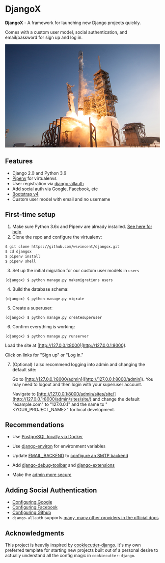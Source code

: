 # DjangoX

**DjangoX** - A framework for launching new Django projects quickly.

Comes with a custom user model, social authentication, and email/password for sign up and log in.

![Falconx](static/images/falconx.png)

## Features

* Django 2.0 and Python 3.6
* [Pipenv](https://github.com/pypa/pipenv) for virtualenvs
* User registration via [django-allauth](https://github.com/pennersr/django-allauth)
* Add social auth via Google, Facebook, etc
* [Bootstrap v4](https://getbootstrap.com/)
* Custom user model with email and no username

## First-time setup

1. Make sure Python 3.6x and Pipenv are already installed. [See here for help](https://djangoforbeginners.com/initial-setup/).
2. Clone the repo and configure the virtualenv:

```
$ git clone https://github.com/wsvincent/djangox.git
$ cd djangox
$ pipenv install
$ pipenv shell
```

3. Set up the initial migration for our custom user models in `users`

```
(djangox) $ python manage.py makemigrations users
```

4. Build the database schema:

```
(djangox) $ python manage.py migrate
```

5. Create a superuser:

```
(djangox) $ python manage.py createsuperuser
```

6. Confirm everything is working:

```
(djangox) $ python manage.py runserver
```

Load the site at [http://127.0.0.1:8000](http://127.0.0.1:8000).

Click on links for "Sign up" or "Log in."

7. (Optional) I also recommend logging into admin and changing the default site:

   Go to [http://127.0.0.1:8000/admin]([http://127.0.0.1:8000/admin]). You may need to logout and then login with your superuser account.

   Navigate to [http://127.0.0.1:8000/admin/sites/site/](http://127.0.0.1:8000/admin/sites/site/) and change the default "example.com" to "127.0.0.1" and the name to "<YOUR_PROJECT_NAME>" for local development.

## Recommendations

* Use [PostgreSQL locally via Docker](https://wsvincent.com/django-docker-postgresql/)
* Use [django-environ](https://github.com/joke2k/django-environ) for environment variables
* Update [EMAIL_BACKEND](https://docs.djangoproject.com/en/2.0/topics/email/#module-django.core.mail) to [configure an SMTP backend](https://djangoforbeginners.com/password-change-reset/)
* Add [django-debug-toolbar](https://github.com/jazzband/django-debug-toolbar) and [django-extensions](https://github.com/django-extensions/django-extensions)

* Make the [admin more secure](https://opensource.com/article/18/1/10-tips-making-django-admin-more-secure)

## Adding Social Authentication

* [Configuring Google](https://wsvincent.com/django-allauth-tutorial-custom-user-model/#google-credentials)
* [Configuring Facebook](http://www.sarahhagstrom.com/2013/09/the-missing-django-allauth-tutorial/#Create_and_configure_a_Facebook_app)
* [Configuring Github](https://wsvincent.com/django-allauth-tutorial/)
* `django-allauth` supports [many, many other providers in the official docs](https://django-allauth.readthedocs.io/en/latest/providers.html)

## Acknowledgments

This project is heavily inspired by [cookiecutter-django](https://github.com/pydanny/cookiecutter-django). It's my own preferred template for starting new projects built out of a personal desire to actually understand all the config magic in `cookiecutter-django`.
